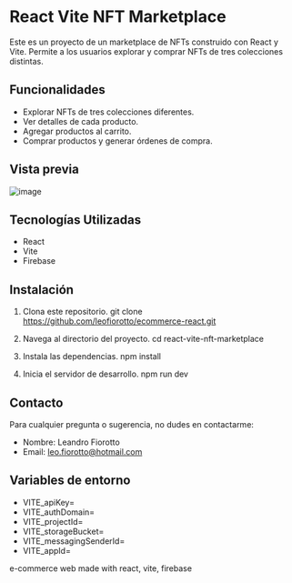 # React Vite NFT Marketplace

Este es un proyecto de un marketplace de NFTs construido con React y Vite. Permite a los usuarios explorar y comprar NFTs de tres colecciones distintas.

## Funcionalidades

- Explorar NFTs de tres colecciones diferentes.
- Ver detalles de cada producto.
- Agregar productos al carrito.
- Comprar productos y generar órdenes de compra.

## Vista previa

![image](https://github.com/leofiorotto/ecommerce-react/assets/70485779/23b62810-5416-4692-9c67-b3da34c2013f)

## Tecnologías Utilizadas

- React
- Vite
- Firebase

## Instalación

1. Clona este repositorio.
git clone https://github.com/leofiorotto/ecommerce-react.git

2. Navega al directorio del proyecto.
cd react-vite-nft-marketplace

3. Instala las dependencias.
npm install

4. Inicia el servidor de desarrollo.
npm run dev

## Contacto
Para cualquier pregunta o sugerencia, no dudes en contactarme:

- Nombre: Leandro Fiorotto
- Email: leo.fiorotto@hotmail.com

## Variables de entorno

- VITE_apiKey=
- VITE_authDomain=
- VITE_projectId=
- VITE_storageBucket=
- VITE_messagingSenderId=
- VITE_appId=










e-commerce web made with react, vite, firebase
